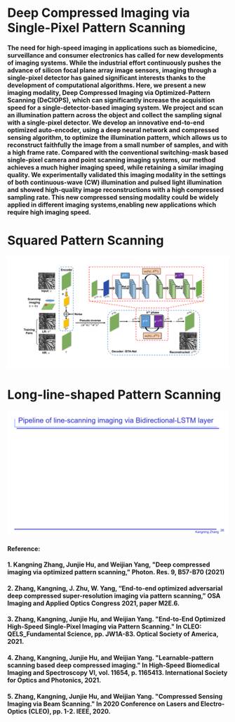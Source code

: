 # Deep Compressed Imaging via Single-Pixel Pattern Scanning
#### The need for high-speed imaging in applications such as biomedicine, surveillance and consumer electronics has called for new developments of imaging systems. While the industrial effort continuously pushes the advance of silicon focal plane array image sensors, imaging through a single-pixel detector has gained significant interests thanks to the development of computational algorithms. Here, we present a new imaging modality, Deep Compressed Imaging via Optimized-Pattern Scanning (DeCIOPS), which can significantly increase the acquisition speed for a single-detector-based imaging system. We project and scan an illumination pattern across the object and collect the sampling signal with a single-pixel detector. We develop an innovative end-to-end optimized auto-encoder, using a deep neural network and compressed sensing algorithm, to optimize the illumination pattern, which allows us to reconstruct faithfully the image from a small number of samples, and with a high frame rate. Compared with the conventional switching-mask based single-pixel camera and point scanning imaging systems, our method achieves a much higher imaging speed, while retaining a similar imaging quality. We experimentally validated this imaging modality in the settings of both continuous-wave (CW) illumination and pulsed light illumination and showed high-quality image reconstructions with a high compressed sampling rate. This new compressed sensing modality could be widely applied in different imaging systems,enabling new applications which require high imaging speed.

# Squared Pattern Scanning
![](https://github.com/KangningZhang/Deep-Compressed-Imaging-via-Single-Pixel-Pattern-Scanning/blob/main/Figures/Schematic%20of%20DeCIOPS.png)

# Long-line-shaped Pattern Scanning
![](https://github.com/KangningZhang/Deep-Compressed-Imaging-via-Single-Pixel-Pattern-Scanning/blob/main/Figures/Long-line-shaped%20Scanning.gif)

#### Reference: 
#### 1. Kangning Zhang, Junjie Hu, and Weijian Yang, "Deep compressed imaging via optimized pattern scanning," Photon. Res. 9, B57-B70 (2021)
#### 2. Zhang, Kangning, J. Zhu, W. Yang, “End-to-end optimized adversarial deep compressed super-resolution imaging via pattern scanning,” OSA Imaging and Applied Optics Congress 2021, paper M2E.6.
#### 3. Zhang, Kangning, Junjie Hu, and Weijian Yang. "End-to-End Optimized High-Speed Single-Pixel Imaging via Pattern Scanning." In CLEO: QELS_Fundamental Science, pp. JW1A-83. Optical Society of America, 2021.
#### 4. Zhang, Kangning, Junjie Hu, and Weijian Yang. "Learnable-pattern scanning based deep compressed imaging." In High-Speed Biomedical Imaging and Spectroscopy VI, vol. 11654, p. 1165413. International Society for Optics and Photonics, 2021.
#### 5. Zhang, Kangning, Junjie Hu, and Weijian Yang. "Compressed Sensing Imaging via Beam Scanning." In 2020 Conference on Lasers and Electro-Optics (CLEO), pp. 1-2. IEEE, 2020.
